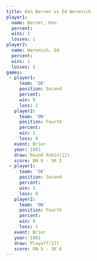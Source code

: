 ```yaml
---
title: Ken Berner vs Ed Werenich
player1:            
  name: Berner, Ken 
  percent:          
  wins: 1           
  losses: 1         
player2:            
  name: Werenich, Ed
  percent:          
  wins: 1           
  losses: 1         
games:
 - player1:          
     team: 'SK'      
     position: Second
     percent:        
     win: 0          
     loss: 1         
   player2:          
     team: 'ON'      
     position: Fourth
     percent:        
     win: 1          
     loss: 0         
   event: Brier         
   year: 1981           
   draw: Round Robin(12)
   score: ON 6 - SK 5   
 - player1:          
     team: 'SK'      
     position: Second
     percent:        
     win: 1          
     loss: 0         
   player2:          
     team: 'ON'      
     position: Fourth
     percent:        
     win: 0          
     loss: 1         
   event: Brier      
   year: 1981        
   draw: Playoff(17) 
   score: ON 5 - SK 6
---
```

